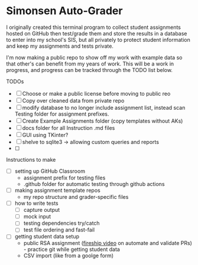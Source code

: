 # Simonsen Auto-Grader

I originally created this terminal program to collect student assignments hosted on GitHub then test/grade them and store the results in a database to enter into my school's SIS, but all privately to protect student information and keep my assignments and tests private.

I'm now making a public repo to show off my work with example data so that other's can benefit from my years of work. This will be a work in progress, and progress can be tracked through the TODO list below.

TODOs
- [ ] Choose or make a public license before moving to public reo
- [ ] Copy over cleaned data from private repo
- [ ] modify database to no longer include assignment list, instead scan Testing folder for assignment prefixes.
- [ ] Create Example Assignments folder (copy templates without AKs)
- [ ] docs folder for all Instruction .md files
- [ ] GUI using TKinter?
- [ ] shelve to sqlite3 -> allowing custom queries and reports
- [ ] 

Instructions to make
- [ ] setting up GitHub Classroom
	- assignment prefix for testing files
	- .github folder for automatic testing through github actions
- [ ] making assignment template repos
	- my repo structure and grader-specific files
- [ ] how to write tests
	- [ ] capture output
	- [ ] mock input
	- [ ] testing dependencies try/catch
	- [ ] test file ordering and fast-fail
- [ ] getting student data setup
	- public RSA assignment ([fireship video](https://www.youtube.com/watch?v=UFc-RPbq8kg) on automate and validate PRs) - practice git while getting student data
	- CSV import (like from a goolge form)
